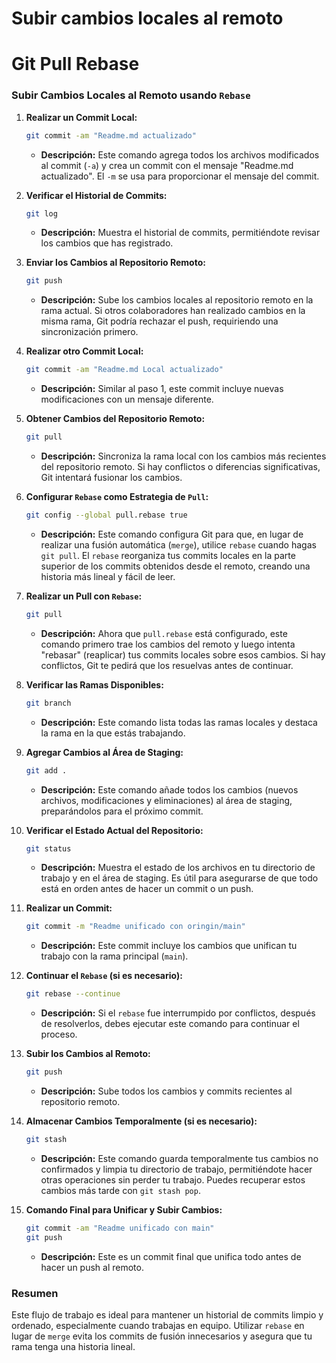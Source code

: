 # Subir cambios locales al remoto

# Git Pull Rebase

### **Subir Cambios Locales al Remoto usando `Rebase`**

1. **Realizar un Commit Local:**

   ```bash
   git commit -am "Readme.md actualizado"
   ```

   - **Descripción:** Este comando agrega todos los archivos modificados al commit (`-a`) y crea un commit con el mensaje "Readme.md actualizado". El `-m` se usa para proporcionar el mensaje del commit.

2. **Verificar el Historial de Commits:**

   ```bash
   git log
   ```

   - **Descripción:** Muestra el historial de commits, permitiéndote revisar los cambios que has registrado.

3. **Enviar los Cambios al Repositorio Remoto:**

   ```bash
   git push
   ```

   - **Descripción:** Sube los cambios locales al repositorio remoto en la rama actual. Si otros colaboradores han realizado cambios en la misma rama, Git podría rechazar el push, requiriendo una sincronización primero.

4. **Realizar otro Commit Local:**

   ```bash
   git commit -am "Readme.md Local actualizado"
   ```

   - **Descripción:** Similar al paso 1, este commit incluye nuevas modificaciones con un mensaje diferente.

5. **Obtener Cambios del Repositorio Remoto:**

   ```bash
   git pull
   ```

   - **Descripción:** Sincroniza la rama local con los cambios más recientes del repositorio remoto. Si hay conflictos o diferencias significativas, Git intentará fusionar los cambios.

6. **Configurar `Rebase` como Estrategia de `Pull`:**

   ```bash
   git config --global pull.rebase true
   ```

   - **Descripción:** Este comando configura Git para que, en lugar de realizar una fusión automática (`merge`), utilice `rebase` cuando hagas `git pull`. El `rebase` reorganiza tus commits locales en la parte superior de los commits obtenidos desde el remoto, creando una historia más lineal y fácil de leer.

7. **Realizar un Pull con `Rebase`:**

   ```bash
   git pull
   ```

   - **Descripción:** Ahora que `pull.rebase` está configurado, este comando primero trae los cambios del remoto y luego intenta "rebasar" (reaplicar) tus commits locales sobre esos cambios. Si hay conflictos, Git te pedirá que los resuelvas antes de continuar.

8. **Verificar las Ramas Disponibles:**

   ```bash
   git branch
   ```

   - **Descripción:** Este comando lista todas las ramas locales y destaca la rama en la que estás trabajando.

9. **Agregar Cambios al Área de Staging:**

   ```bash
   git add .
   ```

   - **Descripción:** Este comando añade todos los cambios (nuevos archivos, modificaciones y eliminaciones) al área de staging, preparándolos para el próximo commit.

10. **Verificar el Estado Actual del Repositorio:**

    ```bash
    git status
    ```

    - **Descripción:** Muestra el estado de los archivos en tu directorio de trabajo y en el área de staging. Es útil para asegurarse de que todo está en orden antes de hacer un commit o un push.

11. **Realizar un Commit:**

    ```bash
    git commit -m "Readme unificado con oringin/main"
    ```

    - **Descripción:** Este commit incluye los cambios que unifican tu trabajo con la rama principal (`main`).

12. **Continuar el `Rebase` (si es necesario):**

    ```bash
    git rebase --continue
    ```

    - **Descripción:** Si el `rebase` fue interrumpido por conflictos, después de resolverlos, debes ejecutar este comando para continuar el proceso.

13. **Subir los Cambios al Remoto:**

    ```bash
    git push
    ```

    - **Descripción:** Sube todos los cambios y commits recientes al repositorio remoto.

14. **Almacenar Cambios Temporalmente (si es necesario):**

    ```bash
    git stash
    ```

    - **Descripción:** Este comando guarda temporalmente tus cambios no confirmados y limpia tu directorio de trabajo, permitiéndote hacer otras operaciones sin perder tu trabajo. Puedes recuperar estos cambios más tarde con `git stash pop`.

15. **Comando Final para Unificar y Subir Cambios:**

    ```bash
    git commit -am "Readme unificado con main"
    git push
    ```

    - **Descripción:** Este es un commit final que unifica todo antes de hacer un push al remoto.

### **Resumen**

Este flujo de trabajo es ideal para mantener un historial de commits limpio y ordenado, especialmente cuando trabajas en equipo. Utilizar `rebase` en lugar de `merge` evita los commits de fusión innecesarios y asegura que tu rama tenga una historia lineal.